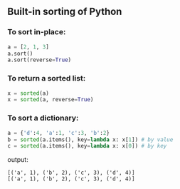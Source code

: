 ## Built-in sorting of Python

### To sort in-place:
```python
a = [2, 1, 3]
a.sort()
a.sort(reverse=True)
```
### To return a sorted list:
```python
x = sorted(a)
x = sorted(a, reverse=True)
```

### To sort a dictionary:
```python
a = {'d':4, 'a':1, 'c':3, 'b':2}
b = sorted(a.items(), key=lambda x: x[1]) # by value
c = sorted(a.items(), key=lambda x: x[0]) # by key
```
output:
```
[('a', 1), ('b', 2), ('c', 3), ('d', 4)]
[('a', 1), ('b', 2), ('c', 3), ('d', 4)]
```

